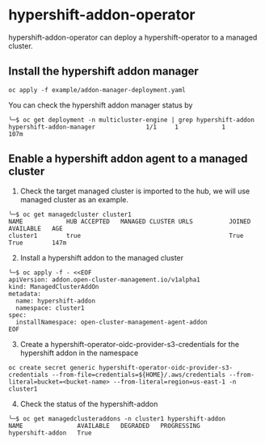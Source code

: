 # hypershift-addon-operator

hypershift-addon-operator can deploy a hypershift-operator to a managed cluster.

## Install the hypershift addon manager

```
oc apply -f example/addon-manager-deployment.yaml
```

You can check the hypershift addon manager status by
```
╰─$ oc get deployment -n multicluster-engine | grep hypershift-addon
hypershift-addon-manager              1/1     1            1           107m
```

## Enable a hypershift addon agent to a managed cluster

1. Check the target managed cluster is imported to the hub, we will use managed cluster <cluster1> as an example.
```
╰─$ oc get managedcluster cluster1
NAME            HUB ACCEPTED   MANAGED CLUSTER URLS          JOINED   AVAILABLE   AGE
cluster1        true                                         True     True        147m
```

2. Install a hypershift addon to the managed cluster <cluster1>
```
╰─$ oc apply -f - <<EOF
apiVersion: addon.open-cluster-management.io/v1alpha1
kind: ManagedClusterAddOn
metadata:
  name: hypershift-addon
  namespace: cluster1
spec:
  installNamespace: open-cluster-management-agent-addon
EOF
```

3. Create a hypershift-operator-oidc-provider-s3-credentials for the hypershift addon in the <cluster1> namespace
```
oc create secret generic hypershift-operator-oidc-provider-s3-credentials --from-file=credentials=${HOME}/.aws/credentials --from-literal=bucket=<bucket-name> --from-literal=region=us-east-1 -n cluster1
```

4. Check the status of the hypershift-addon
```
╰─$ oc get managedclusteraddons -n cluster1 hypershift-addon
NAME               AVAILABLE   DEGRADED   PROGRESSING
hypershift-addon   True
```

